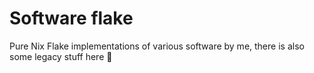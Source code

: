 # Software flake

Pure Nix Flake implementations of various software by me, there is also some legacy stuff here :eyes:
